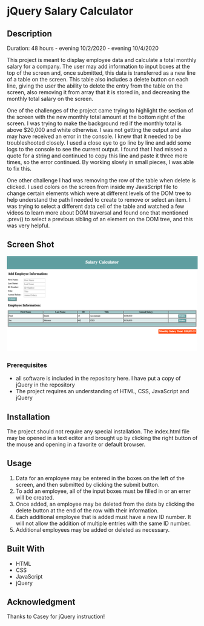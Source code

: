 # jQuery Salary Calculator

## Description

Duration: 48 hours - evening 10/2/2020 - evening 10/4/2020

This project is meant to display employee data and calculate a total monthly salary for a company.  The user may add information to input boxes at the top of the screen and, once submitted, this data is transferred as a new line of a table on the screen.  This table also includes a delete button on each line, giving the user the ability to delete the entry from the table on the screen, also removing it from array that it is stored in, and decreasing the monthly total salary on the screen.

One of the challenges of the project came trying to highlight the section of the screen with the new monthly total amount at the bottom right of the screen.  I was trying to make the background red if the monthly total is above $20,000 and white otherwise.  I was not getting the output and also may have received an error in the console.  I knew that it needed to be troubleshooted closely.  I used a close eye to go line by line and add some logs to the console to see the current output.  I found that I had missed a quote for a string and continued to copy this line and paste it three more times, so the error continued.  By working slowly in small pieces, I was able to fix this.

One other challenge I had was removing the row of the table when delete is clicked.  I used colors on the screen from inside my JavaScript file to change certain elements which were at different levels of the DOM tree to help understand the path I needed to create to remove or select an item.  I was trying to select a different data cell of the table and watched a few videos to learn more about DOM traversal and found one that mentioned .prev() to select a previous sibling of an element on the DOM tree, and this was very helpful.

## Screen Shot

![Screen Shot](screen-shot.png)

### Prerequisites

- all software is included in the repository here.  I have put a copy of jQuery in the repository
- The project requires an understanding of HTML, CSS, JavaScript and jQuery

## Installation

The project should not require any special installation.  The index.html file may be opened in a text editor and brought up by clicking the right button of the mouse and opening in a favorite or default browser.  

## Usage

1. Data for an employee may be entered in the boxes on the left of the screen, and then submitted by clicking the submit button.
2. To add an employee, all of the input boxes must be filled in or an errer will be created.
3. Once added, an employee may be deleted from the data by clicking the delete button at the end of the row with their information.
4. Each additional employee that is added must have a new ID number.  It will not allow the addition of multiple entries with the same ID number.
5.  Additional employees may be added or deleted as necessary.

## Built With

- HTML
- CSS 
- JavaScript
- jQuery

## Acknowledgment
Thanks to Casey for jQuery instruction!